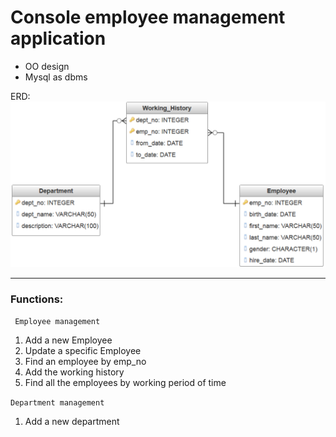 # Console employee management application

- OO design
- Mysql as dbms

ERD:
![](./img/erd.png)

---

### Functions:

` Employee management`

1. Add a new Employee
2. Update a specific Employee
3. Find an employee by emp_no
4. Add the working history
5. Find all the employees by working period of time

`Department management`

1. Add a new department
